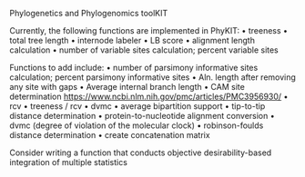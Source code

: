 Phylogenetics and Phylogenomics toolKIT

Currently, the following functions are implemented in PhyKIT:
• treeness
• total tree length
• internode labeler
• LB score
• alignment length calculation
• number of variable sites calculation; percent variable sites

Functions to add include:
• number of parsimony informative sites calculation; percent parsimony informative sites
• Aln. length after removing any site with gaps
• Average internal branch length
• CAM site determination https://www.ncbi.nlm.nih.gov/pmc/articles/PMC3956930/
• rcv
• treeness / rcv
• dvmc
• average bipartition support
• tip-to-tip distance determination
• protein-to-nucleotide alignment conversion
• dvmc (degree of violation of the molecular clock)
• robinson-foulds distance determination
• create concatenation matrix


Consider writing a function that conducts objective desirability-based integration of multiple statistics